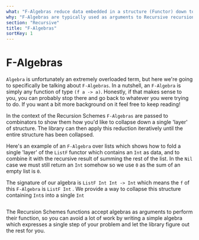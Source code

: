 ```yaml
---
what: "F-Algebras reduce data embedded in a structure (Functor) down to a single value"
why: "F-Algebras are typically used as arguments to Recursive recursion-schemes"
section: "Recursive"
title: "F-Algebras"
sortKey: 1
---
```


# F-Algebras

`Algebra` is unfortunately an extremely overloaded term, but here we're going
to specifically be talking about `F-Algebras`. In a nutshell, an `F-Algebra` is
simply any function of type `(f a -> a)`. Honestly, if that makes sense to you,
you can probably stop there and go back to whatever you were trying to do. 
If you want a bit more background on it feel free to keep reading!

In the context of the Recursion Schemes `F-Algebras` are passed to combinators to 
show them how you'd like to collapse down a single 'layer' of structure. The library
can then apply this reduction iteratively until the entire structure has been collapsed.

Here's an example of an `F-Algebra` over lists which shows how to fold a single
'layer' of the `ListF` functor which contains an `Int` as data, and to combine
it with the recursive result of summing the rest of the list. In the `Nil` case we must still
return an `Int` somehow so we use `0` as the sum of an empty list is `0`.

The signature of our algebra is `ListF Int Int -> Int` which means the `f` of
this `F-Algebra` is `ListF Int` . We provide a way to collapse this structure
containing `Int`s into a single `Int`

```{.haskell include=articles/src/Examples/Algebra/FAlgebra.hs snippet=list-sum-algebra}
```

The Recursion Schemes functions accept algebras as arguments to perform their
function, so you can avoid a lot of work by writing a simple algebra which
expresses a single step of your problem and let the library figure out the rest
for you.
